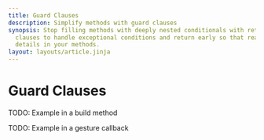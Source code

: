 ```yaml
---
title: Guard Clauses
description: Simplify methods with guard clauses
synopsis: Stop filling methods with deeply nested conditionals with return statements. Use guard
  clauses to handle exceptional conditions and return early so that readers can focus on the important
  details in your methods.
layout: layouts/article.jinja
---
```

# Guard Clauses

TODO: Example in a build method

TODO: Example in a gesture callback